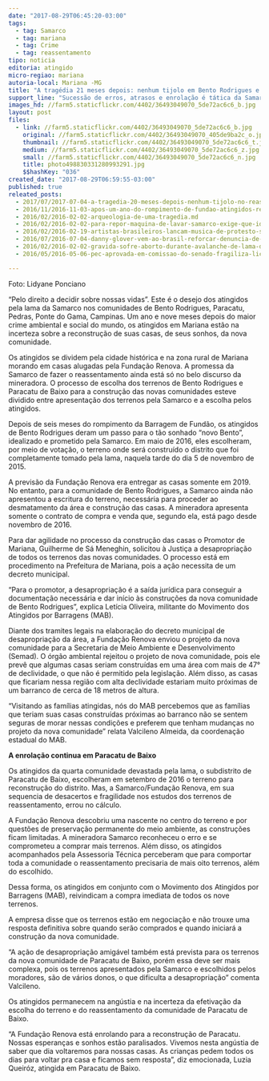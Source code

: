 ```yaml
---
date: "2017-08-29T06:45:20-03:00"
tags:
  - tag: Samarco
  - tag: mariana
  - tag: Crime
  - tag: reassentamento
tipo: noticia
editoria: atingido
micro-regiao: mariana
autoria-local: Mariana -MG
title: "A tragédia 21 meses depois: nenhum tijolo em Bento Rodrigues e Paracatu de Baixo"
support_line: "Sucessão de erros, atrasos e enrolação é tática da Samarco para negar direitos em Mariana e gastar menos com os atingidos.\n\n"
images_hd: //farm5.staticflickr.com/4402/36493049070_5de72ac6c6_b.jpg
layout: post
files:
  - link: //farm5.staticflickr.com/4402/36493049070_5de72ac6c6_b.jpg
    original: //farm5.staticflickr.com/4402/36493049070_405de9ba2c_o.jpg
    thumbnail: //farm5.staticflickr.com/4402/36493049070_5de72ac6c6_t.jpg
    medium: //farm5.staticflickr.com/4402/36493049070_5de72ac6c6_z.jpg
    small: //farm5.staticflickr.com/4402/36493049070_5de72ac6c6_n.jpg
    title: photo498830331280993291.jpg
    $$hashKey: "036"
created_date: "2017-08-29T06:59:55-03:00"
published: true
releated_posts:
  - 2017/07/2017-07-04-a-tragedia-20-meses-depois-nenhum-tijolo-no-reassentamento-de-gesteira.md
  - 2016/11/2016-11-03-apos-um-ano-do-rompimento-de-fundao-atingidos-realizam-encontro-em-mariana.md
  - 2016/02/2016-02-02-arqueologia-de-uma-tragedia.md
  - 2016/02/2016-02-02-para-repor-maquina-de-lavar-samarco-exige-que-idosa-prove-incapacidade-de-torcer-roupa.md
  - 2016/02/2016-02-19-artistas-brasileiros-lancam-musica-de-protesto-sobre-mariana.md
  - 2016/07/2016-07-04-danny-glover-vem-ao-brasil-reforcar-denuncia-de-golpe-contra-dilma.md
  - 2016/02/2016-02-02-gravida-sofre-aborto-durante-avalanche-de-lama-da-samarco.md
  - 2016/05/2016-05-06-pec-aprovada-em-comissao-do-senado-fragiliza-licenciamento-ambiental-para-obras.md

---
```

<p>Foto: Lidyane Ponciano</p>

<p>&ldquo;Pelo direito a decidir sobre nossas vidas&rdquo;. Este &eacute; o desejo dos atingidos pela lama da Samarco nos comunidades de Bento Rodrigues, Paracatu, Pedras, Ponte do Gama, Campinas. Um ano e nove meses depois do maior crime ambiental e social do mundo, os atingidos em Mariana est&atilde;o na incerteza sobre a reconstru&ccedil;&atilde;o de suas casas, de seus sonhos, da nova comunidade.</p>

<p>Os atingidos se dividem pela cidade hist&oacute;rica e na zona rural de Mariana morando em casas alugadas pela Funda&ccedil;&atilde;o Renova. A promessa da Samarco de fazer o reassentamento ainda est&aacute; s&oacute; no belo discurso da mineradora. O processo de escolha dos terrenos de Bento Rodrigues e Paracatu de Baixo para a constru&ccedil;&atilde;o das novas comunidades esteve dividido entre apresenta&ccedil;&atilde;o dos terrenos pela Samarco e a escolha pelos atingidos. &nbsp;&nbsp;</p>

<p>Depois de seis meses do rompimento da Barragem de Fund&atilde;o, os atingidos de Bento Rodrigues deram um passo para o t&atilde;o sonhado &ldquo;novo Bento&rdquo;, idealizado e prometido pela Samarco. Em maio de 2016, eles escolheram, por meio de vota&ccedil;&atilde;o, o terreno onde ser&aacute; constru&iacute;do o distrito que foi completamente tomado pela lama, naquela tarde do dia 5 de novembro de 2015.</p>

<p>A previs&atilde;o da Funda&ccedil;&atilde;o Renova era entregar as casas somente em 2019. No entanto, para a comunidade de Bento Rodrigues, a Samarco ainda n&atilde;o apresentou a escritura do terreno, necess&aacute;ria para proceder ao desmatamento da &aacute;rea e constru&ccedil;&atilde;o das casas. A mineradora apresenta somente o contrato de compra e venda que, segundo ela, est&aacute; pago desde novembro de 2016.</p>

<p>Para dar agilidade no processo da constru&ccedil;&atilde;o das casas o Promotor de Mariana, Guilherme de S&aacute; Meneghin, solicitou &agrave; Justi&ccedil;a a desapropria&ccedil;&atilde;o de todos os terrenos das novas comunidades. O processo est&aacute; em procedimento na Prefeitura de Mariana, pois a a&ccedil;&atilde;o necessita de um decreto municipal.</p>

<p>&ldquo;Para o promotor, a desapropria&ccedil;&atilde;o &eacute; a sa&iacute;da jur&iacute;dica para conseguir a documenta&ccedil;&atilde;o necess&aacute;ria e dar in&iacute;cio &agrave;s constru&ccedil;&otilde;es da nova comunidade de Bento Rodrigues&rdquo;, explica Let&iacute;cia Oliveira, militante do Movimento dos Atingidos por Barragens (MAB).</p>

<p>Diante dos tramites legais na elabora&ccedil;&atilde;o do decreto municipal de desapropria&ccedil;&atilde;o da &aacute;rea, a Funda&ccedil;&atilde;o Renova enviou o projeto da nova comunidade para a Secretaria de Meio Ambiente e Desenvolvimento (Semad). O &oacute;rg&atilde;o ambiental rejeitou o projeto de nova comunidade, pois ele prev&ecirc; que algumas casas seriam constru&iacute;das em uma &aacute;rea com mais de 47&deg; de declividade, o que n&atilde;o &eacute; permitido pela legisla&ccedil;&atilde;o. Al&eacute;m disso, as casas que ficariam nessa regi&atilde;o com alta declividade estariam muito pr&oacute;ximas de um barranco de cerca de 18 metros de altura.</p>

<p>&ldquo;Visitando as fam&iacute;lias atingidas, n&oacute;s do MAB percebemos que as fam&iacute;lias que teriam suas casas constru&iacute;das pr&oacute;ximas ao barranco n&atilde;o se sentem seguras de morar nessas condi&ccedil;&otilde;es e preferem que tenham mudan&ccedil;as no projeto da nova comunidade&rdquo; relata Valcileno Almeida, da coordena&ccedil;&atilde;o estadual do MAB.</p>

<p><strong>A enrola&ccedil;&atilde;o continua em Paracatu de Baixo</strong></p>

<p>Os atingidos da quarta comunidade devastada pela lama, o subdistrito de Paracatu de Baixo, escolheram em setembro de 2016 o terreno para reconstru&ccedil;&atilde;o do distrito. Mas, a Samarco/Funda&ccedil;&atilde;o Renova, em sua sequencia de desacertos e fragilidade nos estudos dos terrenos de reassentamento, errou no c&aacute;lculo.</p>

<p>A Funda&ccedil;&atilde;o Renova descobriu uma nascente no centro do terreno e por quest&otilde;es de preserva&ccedil;&atilde;o permanente do meio ambiente, as constru&ccedil;&otilde;es ficam limitadas. A mineradora Samarco reconheceu o erro e se comprometeu a comprar mais terrenos. Al&eacute;m disso, os atingidos acompanhados pela Assessoria T&eacute;cnica perceberam que para comportar toda a comunidade o reassentamento precisaria de mais oito terrenos, al&eacute;m do escolhido.</p>

<p>Dessa forma, os atingidos em conjunto com o Movimento dos Atingidos por Barragens (MAB), reivindicam a compra imediata de todos os nove terrenos.</p>

<p>A empresa disse que os terrenos est&atilde;o em negocia&ccedil;&atilde;o e n&atilde;o trouxe uma resposta definitiva sobre quando ser&atilde;o comprados e quando iniciar&aacute; a constru&ccedil;&atilde;o da nova comunidade.</p>

<p>&ldquo;A a&ccedil;&atilde;o de desapropria&ccedil;&atilde;o amig&aacute;vel tamb&eacute;m est&aacute; prevista para os terrenos da nova comunidade de Paracatu de Baixo, por&eacute;m essa deve ser mais complexa, pois os terrenos apresentados pela Samarco e escolhidos pelos moradores, s&atilde;o de v&aacute;rios donos, o que dificulta a desapropria&ccedil;&atilde;o&rdquo; comenta Valcileno.</p>

<p>Os atingidos permanecem na ang&uacute;stia e na incerteza da efetiva&ccedil;&atilde;o da escolha do terreno e do reassentamento da comunidade de Paracatu de Baixo.&nbsp;</p>

<p>&ldquo;A Funda&ccedil;&atilde;o Renova est&aacute; enrolando para a reconstru&ccedil;&atilde;o de Paracatu. Nossas esperan&ccedil;as e sonhos est&atilde;o paralisados. Vivemos nesta ang&uacute;stia de saber que dia voltaremos para nossas casas. As crian&ccedil;as pedem todos os dias para voltar pra casa e ficamos sem resposta&rdquo;, diz emocionada, Luzia Queir&oacute;z, atingida em Paracatu de Baixo.</p>
